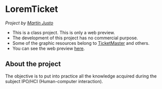 # LoremTicket
*Project by [Martín Justo](https://www.linkedin.com/in/martin-justo-fernandez/ "Martín Justo")*
- This is a class project. This is only a web preview.
- The development of this project has no commercial purpose.
- Some of the graphic resources belong to [TicketMaster](https://www.ticketmaster.es/help/condicionesuso-iframe.html "TicketMaster") and others.
- You can see the web preview [here](https://martinsio.github.io/loremticket/).

## About the project
The objective is to put into practice all the knowledge acquired during the subject IPO/HCI (Human-computer interaction).